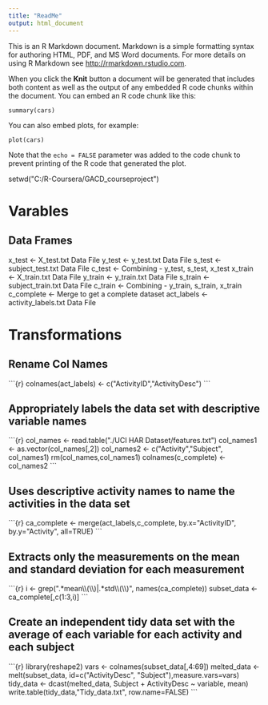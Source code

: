 ```yaml
---
title: "ReadMe"
output: html_document
---
```


This is an R Markdown document. Markdown is a simple formatting syntax for authoring HTML, PDF, and MS Word documents. For more details on using R Markdown see <http://rmarkdown.rstudio.com>.

When you click the **Knit** button a document will be generated that includes both content as well as the output of any embedded R code chunks within the document. You can embed an R code chunk like this:

```{r}
summary(cars)
```

You can also embed plots, for example:

```{r, echo=FALSE}
plot(cars)
```

Note that the `echo = FALSE` parameter was added to the code chunk to prevent printing of the R code that generated the plot.


setwd("C:/R-Coursera/GACD_courseproject")
<H1>Varables</H1>
<H2>Data Frames</H2>
x_test <- X_test.txt Data File
y_test <- y_test.txt Data File
s_test <- subject_test.txt Data File
c_test <- Combining - y_test, s_test, x_test
x_train <- X_train.txt Data File
y_train <- y_train.txt Data File
s_train <- subject_train.txt Data File
c_train <- Combining - y_train, s_train, x_train 
c_complete <- Merge to get a complete dataset
act_labels <- activity_labels.txt Data File

<H1>Transformations</H1>
<H2>Rename Col Names</H2>
```{r}
colnames(act_labels) <- c("ActivityID","ActivityDesc")
```
<H2>Appropriately labels the data set with descriptive variable names</H2>
```{r}
col_names <- read.table("./UCI HAR Dataset/features.txt")
col_names1 <- as.vector(col_names[,2])
col_names2 <- c("Activity","Subject", col_names1)
rm(col_names,col_names1)
colnames(c_complete) <- col_names2
```
<H2>Uses descriptive activity names to name the activities in the data set</H2>
```{r}
ca_complete <- merge(act_labels,c_complete, by.x="ActivityID", by.y="Activity", all=TRUE)
```
<H2>Extracts only the measurements on the mean and standard deviation for each measurement</H2> 
```{r}
i <- grep(".*mean\\(\\)|.*std\\(\\)", names(ca_complete))
subset_data <- ca_complete[,c(1:3,i)]
```

<H2>Create an independent tidy data set with the average of each variable for each activity and each subject</H2>
```{r}
library(reshape2)
vars <- colnames(subset_data[,4:69])
melted_data <- melt(subset_data, id=c("ActivityDesc", "Subject"),measure.vars=vars)
tidy_data   <- dcast(melted_data, Subject + ActivityDesc ~ variable, mean)
write.table(tidy_data,"Tidy_data.txt", row.name=FALSE)
```